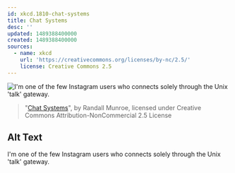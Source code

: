 ```yaml
---
id: xkcd.1810-chat-systems
title: Chat Systems
desc: ''
updated: 1489388400000
created: 1489388400000
sources:
  - name: xkcd
    url: 'https://creativecommons.org/licenses/by-nc/2.5/'
    license: Creative Commons 2.5
---
```

![I'm one of the few Instagram users who connects solely through the Unix 'talk' gateway.](https://imgs.xkcd.com/comics/chat_systems.png)
> "[Chat Systems](https://xkcd.com/1810/)", by Randall Munroe, licensed under Creative Commons Attribution-NonCommercial 2.5 License

## Alt Text
I'm one of the few Instagram users who connects solely through the Unix 'talk' gateway.
